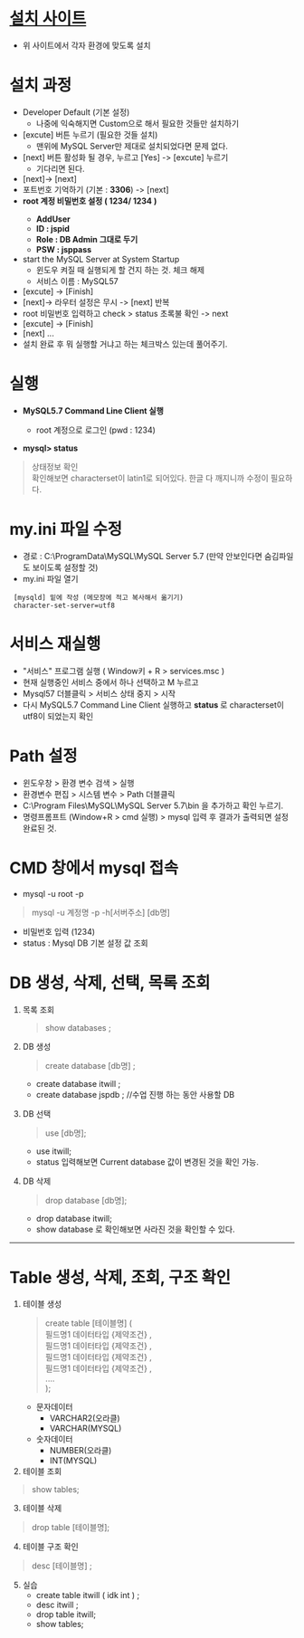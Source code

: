 # [설치 사이트](https://dev.mysql.com/downloads/file/?id=500616)
- 위 사이트에서 각자 환경에 맞도록 설치 

# 설치 과정
- Developer Default (기본 설정)
  - 나중에 익숙해지면 Custom으로 해서 필요한 것들만 설치하기
- [excute] 버튼 누르기 (필요한 것들 설치) 
  -  맨위에 MySQL Server만 제대로 설치되었다면 문제 없다. 
-  [next] 버튼 활성화 될 경우, 누르고 [Yes] -> [excute] 누르기
    - 기다리면 된다. 
-  [next]-> [next] 
-  포트번호 기억하기 (기본 : <b>3306</b>) -> [next]
-  <b>root 계정 비밀번호 설정 ( 1234/ 1234 ) 
    -  AddUser
    -  ID : jspid 
    -  Role : DB Admin 그대로 두기 
    -  PSW : jsppass
    </b>
 - start the MySQL Server at System Startup 
    -  윈도우 켜질 때 실행되게 할 건지 하는 것. 체크 해제
    -  서비스 이름 : MySQL57 
-  [excute] -> [Finish] 
-  [next]-> 라우터 설정은 무시 -> [next] 반복
-  root 비밀번호 입력하고 check > status 초록불 확인 -> next
-  [excute] -> [Finish] 
-  [next]  ... 
-  설치 완료 후 뭐 실행할 거냐고 하는 체크박스 있는데 풀어주기. 


# 실행
- <b>MySQL5.7 Command Line Client 실행 </b>
  -  root 계정으로 로그인 (pwd : 1234) 

- <b>mysql> status </b>
> 상태정보 확인  <br>
> 확인해보면  characterset이 latin1로 되어있다. 한글 다 깨지니까 수정이 필요하다. <br>

# my.ini 파일 수정
- 경로 :  C:\ProgramData\MySQL\MySQL Server 5.7 (만약 안보인다면 숨김파일도 보이도록 설정할 것)
- my.ini 파일 열기 
```
 [mysqld] 밑에 작성 (메모장에 적고 복사해서 옮기기)
 character-set-server=utf8
 ```
 
 # 서비스 재실행
 - "서비스" 프로그램 실행 ( Window키 + R > services.msc )
 - 현재 실행중인 서비스 중에서 하나 선택하고 M 누르고 
 - Mysql57 더블클릭 > 서비스 상태 중지 > 시작 
 - 다시 MySQL5.7 Command Line Client 실행하고 <b> status </b> 로  characterset이 utf8이 되었는지 확인

# Path 설정
- 윈도우창 > 환경 변수 검색 > 실행
- 환경변수 편집 > 시스템 변수 > Path 더블클릭 
- C:\Program Files\MySQL\MySQL Server 5.7\bin 을 추가하고 확인 누르기. 
- 명령프롬프트 (Window+R > cmd 실행)  > mysql 입력 후 결과가 출력되면 설정완료된 것. 


# CMD 창에서 mysql 접속
- mysql -u root -p 
> mysql -u 계정명 -p -h[서버주소] [db명]
- 비밀번호 입력 (1234) 
- status : Mysql DB 기본 설정 값 조회 


# DB 생성, 삭제, 선택, 목록 조회 
1) 목록 조회 
    > show databases ; 
2) DB 생성
    > create database [db명] ;
    - create database itwill ; 
    - create database jspdb ; //수업 진행 하는 동안 사용할 DB

3) DB 선택
    > use [db명];
    - use itwill; 
    - status 입력해보면 Current  database 값이 변경된 것을 확인 가능.
4) DB 삭제
    > drop database [db명]; 
    - drop database itwill; 
    - show database 로 확인해보면 사라진 것을 확인할 수 있다. 

----

# Table 생성, 삭제, 조회, 구조 확인 

1) 테이블 생성
   > create table [테이블명] (  <br>
   >      필드명1 데이터타입 {제약조건} , <br>
   >      필드명1 데이터타입 {제약조건} , <br>
   >      필드명1 데이터타입 {제약조건} , <br>
   >      필드명1 데이터타입 {제약조건} , <br> 
   >  ....<br>
   >  ); 
   - 문자데이터
        - VARCHAR2(오라클)
        - VARCHAR(MYSQL)
    - 숫자데이터
        - NUMBER(오라클)
        - INT(MYSQL)
2) 테이블 조회
  > show tables; 

3) 테이블 삭제
  > drop table [테이블명]; 

4) 테이블 구조 확인 
  > desc [테이블명] ; 

5) 실습
    - create table itwill ( idk int ) ; 
    - desc itwill ;
    - drop table itwill; 
    - show tables; 
